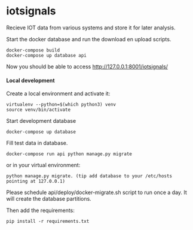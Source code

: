 # iotsignals
Recieve IOT data from various systems and store it for later analysis.


Start the docker database and run the download en upload scripts.

    docker-compose build
    docker-compose up database api


Now you should be able to access http://127.0.0.1:8001/iotsignals/


#### Local development ####

Create a local environment and activate it:

    virtualenv --python=$(which python3) venv
    source venv/bin/activate


Start development database

	docker-compose up database
	
Fill test data in database.

    docker-compose run api python manage.py migrate

or in your virtual environment:

	python manage.py migrate. (tip add database to your /etc/hosts pointing at 127.0.0.1)

Please schedule api/deploy/docker-migrate.sh script to run once a day. It will create the database partitions.

Then add the requirements:

    pip install -r requirements.txt
